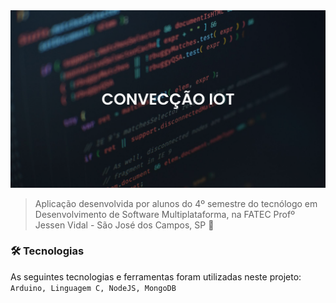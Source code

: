 <img src = "https://github.com/Conveccao/conveccao-iot/blob/master/docs/conveccao-iot.png">

> Aplicação desenvolvida por alunos do 4º semestre do tecnólogo em Desenvolvimento de Software Multiplataforma, na FATEC Profº Jessen Vidal - São José dos Campos, SP :rocket:

### :hammer_and_wrench: Tecnologias

As seguintes tecnologias e ferramentas foram utilizadas neste projeto: `Arduino, Linguagem C, NodeJS, MongoDB`

